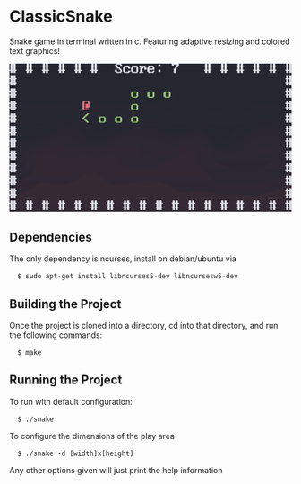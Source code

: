 # ClassicSnake
Snake game in terminal written in c. Featuring adaptive resizing and colored text graphics!

![](/snake.gif)

## Dependencies
The only dependency is ncurses, install on debian/ubuntu via 
```
  $ sudo apt-get install libncurses5-dev libncursesw5-dev
```

## Building the Project
Once the project is cloned into a directory, cd into that directory, and run the following commands:
```
  $ make
```

## Running the Project
To run with default configuration:
```
  $ ./snake
```
To configure the dimensions of the play area
```
  $ ./snake -d [width]x[height]
```
Any other options given will just print the help information

